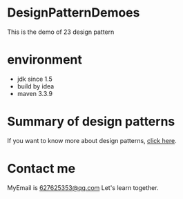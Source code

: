 # DesignPatternDemoes
This is the demo of 23 design pattern
# environment
* jdk since 1.5
* build by idea
* maven 3.3.9
# Summary of design patterns
If you want to know more about design patterns, [click here](http://note.youdao.com/noteshare?id=b3533feef0006465ed8cd2961c675405).
# Contact me
MyEmail is 627625353@qq.com 
Let's learn together.
